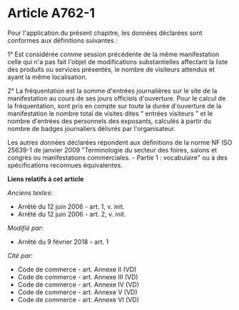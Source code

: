 # Article A762-1

Pour l'application du présent chapitre, les données déclarées sont conformes aux définitions suivantes :

1° Est considérée comme session précédente de la même manifestation celle qui n'a pas fait l'objet de modifications
substantielles affectant la liste des produits ou services présentés, le nombre de visiteurs attendus et ayant la même
localisation.

2° La fréquentation est la somme d'entrées journalières sur le site de la manifestation au cours de ses jours officiels
d'ouverture. Pour le calcul de la fréquentation, sont pris en compte sur toute la durée d'ouverture de la manifestation le
nombre total de visites dites “ entrées visiteurs ” et le nombre d'entrées des personnels des exposants, calculés à partir du
nombre de badges journaliers délivrés par l'organisateur.

Les autres données déclarées répondent aux définitions de la norme NF ISO 25639-1 de janvier 2009 "Terminologie du secteur
des foires, salons et congrès ou manifestations commerciales. - Partie 1 : vocabulaire" ou à des spécifications reconnues
équivalentes.

**Liens relatifs à cet article**

_Anciens textes_:

  - Arrêté du 12 juin 2006 - art. 1, v. init.
  - Arrêté du 12 juin 2006 - art. 2, v. init.

_Modifié par_:

  - Arrêté du 9 février 2018 - art. 1

_Cité par_:

  - Code de commerce - art. Annexe II (VD)
  - Code de commerce - art. Annexe III (VD)
  - Code de commerce - art. Annexe IV (VD)
  - Code de commerce - art. Annexe V (VD)
  - Code de commerce - art. Annexe VI (VD)
